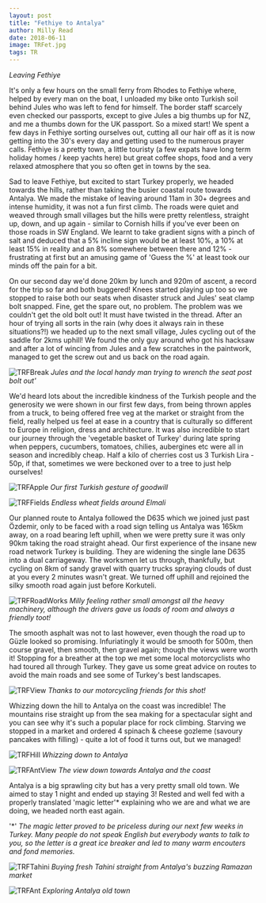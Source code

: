 ```yaml
---
layout: post
title: "Fethiye to Antalya"
author: Milly Read
date: 2018-06-11
image: TRFet.jpg
tags: TR
---
```


*Leaving Fethiye*

It's only a few hours on the small ferry from Rhodes to Fethiye where, helped by every man on the boat, I unloaded my bike onto Turkish soil behind Jules who was left to fend for himself. The border staff scarcely even checked our passports, except to give Jules a big thumbs up for NZ, and me a thumbs down for the UK passport. So a mixed start! We spent a few days in Fethiye sorting ourselves out, cutting all our hair off as it is now getting into the 30's every day and getting used to the numerous prayer calls. Fethiye is a pretty town, a little touristy (a few expats have long term holiday homes / keep yachts here) but great coffee shops, food and a very relaxed atmosphere that you so often get in towns by the sea. 

Sad to leave Fethiye, but excited to start Turkey properly, we headed towards the hills, rather than taking the busier coastal route towards Antalya. We made the mistake of leaving around 11am in 30+ degrees and intense humidity, it was not a fun first climb. The roads were quiet and weaved through small villages but the hills were pretty relentless, straight up, down, and up again - similar to Cornish hills if you've ever been on those roads in SW England. We learnt to take gradient signs with a pinch of salt and deduced that a 5% incline sign would be at least 10%, a 10% at least 15% in reality and an 8% somewhere between there and 12% - frustrating at first but an amusing game of 'Guess the %' at least took our minds off the pain for a bit. 

On our second day we'd done 20km by lunch and 920m of ascent, a record for the trip so far and both buggered! Knees started playing up too so we stopped to raise both our seats when disaster struck and Jules' seat clamp bolt snapped. Fine, get the spare out, no problem. The problem was we couldn't get the old bolt out! It must have twisted in the thread. After an hour of trying all sorts in the rain (why does it always rain in these situations?!) we headed up to the next small village, Jules cycling out of the saddle for 2kms uphill! We found the only guy around who got his hacksaw and after a lot of wincing from Jules and a few scratches in the paintwork, managed to get the screw out and us back on the road again. 

![TRFBreak](assets/img/TRFBreak.jpg) *Jules and the local handy man trying to wrench the seat post bolt out'*

We'd heard lots about the incredible kindness of the Turkish people and the generosity we were shown in our first few days, from being thrown apples from a truck, to being offered free veg at the market or straight from the field, really helped us feel at ease in a country that is culturally so different to Europe in religion, dress and architecture. It was also incredible to start our journey through the 'vegetable basket of Turkey' during late spring when peppers, cucumbers, tomatoes, chilies, aubergines etc were all in season and incredibly cheap. Half a kilo of cherries cost us 3 Turkish Lira - 50p, if that, sometimes we were beckoned over to a tree to just help ourselves! 

![TRFApple](assets/img/TRFApple.jpg) *Our first Turkish gesture of goodwill*  

![TRFFields](assets/img/TRFFields.JPG) *Endless wheat fields around Elmali*

Our planned route to Antalya followed the D635 which we joined just past Özdemir, only to be faced with a road sign telling us Antalya was 165km away, on a road bearing left uphill, when we were pretty sure it was only 90km taking the road straight ahead. Our first experience of the insane new road network Turkey is building. They are widening the single lane D635 into a dual carriageway. The worksmen let us through, thankfully, but cycling on 8km of sandy gravel with quarry trucks spraying clouds of dust at you every 2 minutes wasn't great. We turned off uphill and rejoined the silky smooth road again just before Korkuteli.  

![TRFRoadWorks](assets/img/TRFRoadWorks.jpg) *Milly feeling rather small amongst all the heavy machinery, although the drivers gave us loads of room and always a friendly toot!*

The smooth asphalt was not to last however, even though the road up to Güzle looked so promising. Infuriatingly it would be smooth for 500m, then course gravel, then smooth, then gravel again; though the views were worth it! Stopping for a breather at the top we met some local motorcyclists who had toured all through Turkey. They gave us some great advice on routes to avoid the main roads and see some of Turkey's best landscapes.

![TRFView](assets/img/TRFView.jpg) *Thanks to our motorcycling friends for this shot!*

Whizzing down the hill to Antalya on the coast was incredible! The mountains rise straight up from the sea making for a spectacular sight and you can see why it's such a popular place for rock climbing. Starving we stopped in a market and ordered 4 spinach & cheese gozleme (savoury pancakes with filling) - quite a lot of food it turns out, but we managed! 

![TRFHill](assets/img/TRFHill.jpg) *Whizzing down to Antalya*  

![TRFAntView](assets/img/TRFAntView.jpg) *The view down towards Antalya and the coast*

Antalya is a big sprawling city but has a very pretty small old town. We aimed to stay 1 night and ended up staying 3!  Rested and well fed with a properly translated 'magic letter'* explaining who we are and what we are doing, we headed north east again. 

'*' *The magic letter proved to be priceless during our next few weeks in Turkey. Many people do not speak English but everybody wants to talk to you, so the letter is a great ice breaker and led to many warm encouters and fond memories.*  

![TRFTahini](assets/img/TRFTahini.jpg) *Buying fresh Tahini straight from Antalya's buzzing Ramazan market*  

![TRFAnt](assets/img/TRFAnt.jpg) *Exploring Antalya old town*
